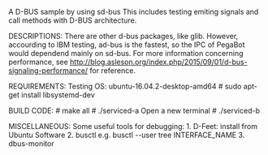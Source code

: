 A D-BUS sample by using sd-bus
This includes testing emiting signals and call methods with D-BUS architecture.
	
DESCRIPTIONS:
	There are other d-bus packages, like glib. However, accourding to IBM testing, ad-bus is the fastest, so the IPC of PegaBot would dependend mainly on sd-bus. For more information concerning performance, see http://blog.asleson.org/index.php/2015/09/01/d-bus-signaling-performance/ for reference.
	
REQUIREMENTS:
	Testing OS: ubuntu-16.04.2-desktop-amd64
	# sudo apt-get install libsystemd-dev
	
BUILD CODE:
	# make all
	# ./serviced-a
	Open a new terminal
	# ./serviced-b
	
MISCELLANEOUS:
	Some useful tools for debugging:
	1. D-Feet: install from Ubuntu Software
	2. busctl e.g. busctl --user tree INTERFACE_NAME
	3. dbus-monitor
